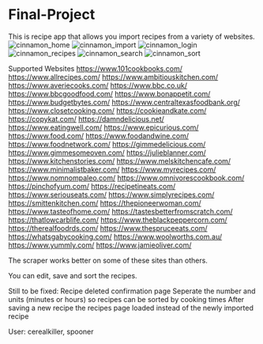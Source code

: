 # Final-Project

This is recipe app that allows you import recipes from a variety of websites.
![cinnamon_home](https://user-images.githubusercontent.com/59154911/137392024-1a043af3-ca47-4da9-a1d4-4237e8475c9f.jpg)
![cinnamon_import](https://user-images.githubusercontent.com/59154911/137392037-f45d6982-bd11-495c-9a1f-49979dcf5e21.jpg)
![cinnamon_login](https://user-images.githubusercontent.com/59154911/137392062-d670e16b-c62b-4c9c-b5fe-1cdd7f8fa66a.jpg)
![cinnamon_recipes](https://user-images.githubusercontent.com/59154911/137392074-be93ec1a-a11f-4b7a-b46b-3ddc91c7ce00.jpg)
![cinnamon_search](https://user-images.githubusercontent.com/59154911/137392083-6e6c3115-f82c-497d-914c-ca34ca8734e6.jpg)
![cinnamon_sort](https://user-images.githubusercontent.com/59154911/137392099-c32d57de-4e73-4129-9207-d342d66ff28d.jpg)

Supported Websites
https://www.101cookbooks.com/
https://www.allrecipes.com/
https://www.ambitiouskitchen.com/
https://www.averiecooks.com/
https://www.bbc.co.uk/
https://www.bbcgoodfood.com/
https://www.bonappetit.com/
https://www.budgetbytes.com/
https://www.centraltexasfoodbank.org/
https://www.closetcooking.com/
https://cookieandkate.com/
https://copykat.com/
https://damndelicious.net/
https://www.eatingwell.com/
https://www.epicurious.com/
https://www.food.com/
https://www.foodandwine.com/
https://www.foodnetwork.com/
https://gimmedelicious.com/
https://www.gimmesomeoven.com/
https://julieblanner.com/
https://www.kitchenstories.com/
https://www.melskitchencafe.com/
https://www.minimalistbaker.com/
https://www.myrecipes.com/
https://www.nomnompaleo.com/
https://www.omnivorescookbook.com/
https://pinchofyum.com/
https://recipetineats.com/
https://www.seriouseats.com/
https://www.simplyrecipes.com/
https://smittenkitchen.com/
https://thepioneerwoman.com/
https://www.tasteofhome.com/
https://tastesbetterfromscratch.com/
https://thatlowcarblife.com/
https://www.theblackpeppercorn.com/
https://therealfoodrds.com/
https://www.thespruceeats.com/
https://whatsgabycooking.com/
https://www.woolworths.com.au/
https://www.yummly.com/
https://www.jamieoliver.com/

The scraper works better on some of these sites than others.

You can edit, save and sort the recipes.

Still to be fixed:
Recipe deleted confirmation page
Seperate the number and units (minutes or hours) so recipes can be sorted by cooking times
After saving a new recipe the recipes page loaded instead of the newly imported recipe

User: cerealkiller, spooner
